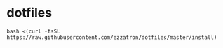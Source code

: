 # dotfiles

```shell
bash <(curl -fsSL https://raw.githubusercontent.com/ezzatron/dotfiles/master/install)
```
